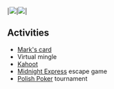 |![](https://lh3.googleusercontent.com/uL6mzG_YGpyzDKUDQx5wXo99ugC2MAFa4dWhXvmPdhyydi8ojyX3pV32UNkHw4QuT_OLC7cSG83v1clNOoqJ5DHRT2FKnd6v196hid7Y4BoblIKdWoyad58M2WOxkTE5QDk1O-tQ_rkuk_80etQtMCd0kmYbkds-Nn54y1aXjJfzwJ-GTYddpmUgspfzZkfdgIUjILR0UN3qRYYaaOfP5DKf2bTFmWQO-_QXpeLgrzJ4MhFpGJVShLzy9GQcRBgfMpU6sTkkjIO0vpoAEblgAOf0CaPIfI9grK7ryNfP4ZD1rdmgCn_NRG7yZJsVulTYV1MtTCZFPGACb7U8pxXhX3GiXxN82sXhhYBKV_k1hNTFtD9uF2mAGDI_3CoTqxU4rhfQcKVU-xEmyYcmMJMK2Ilk6ibkJ8vn1Ou59JLUx-zd-ONulrRXr7K16ItMQ-ibvMOa08FCITsIdeRO9yekpzR6hokM7cXG-SBOa_XxdM_gF8rYAOnVWdEG3PgPJQufUOjyYTSnB2T8mFkxmJZUfFvzuf0mljddfwvFVqLwUhOhUTLRfFq9JJgzPfuNix4fRf3U99569e1uWDvznvVWd69pdAjbgpcXrfK2LZIemA-4E8S7oGONvuUs4u7SlXtjhnUBRGCk3Avbrw-t3Ej2xYGvyLMTBBHcJni0kUnHWdi47uZMNpqTfjzvKFyLcw=w1494-h840-no?authuser=0)|![](https://lh3.googleusercontent.com/pw/ACtC-3eHiUzk6UWfi9T0_zn5XKmc17KpWhD28pMDf5SlZZ93hy7BaHdfKiDoUStMg3SkoBYnD7K28OFUZjUz5UYLKSYbonwT6aLhvtnKDClx-KiX7gxmcD2uWobuSFHHmrQH2mASitAzg0CqrnxbQUPjYrJsDQ=w1131-h840-no?authuser=0)|

## Activities

* [Mark's card](https://www.groupgreeting.com/sign/2f4866fa51b9672)
* Virtual mingle
* [Kahoot](https://create.kahoot.it/kahoots/my-kahoots)
* [Midnight Express][midnight-express] escape game
* [Polish Poker](http://playingcards.io/grk9rm) tournament

[midnight-express]: https://escape-the-crate.com/traintrack

